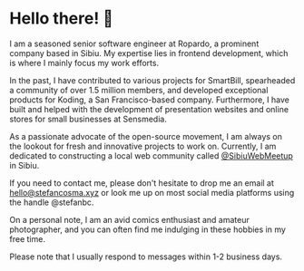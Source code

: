 # Hello there! 👋

I am a seasoned senior software engineer at Ropardo, a prominent company based in Sibiu. My expertise lies in frontend development, which is where I mainly focus my work efforts.

In the past, I have contributed to various projects for SmartBill, spearheaded a community of over 1.5 million members, and developed exceptional products for Koding, a San Francisco-based company. Furthermore, I have built and helped with the development of presentation websites and online stores for small businesses at Sensmedia.

As a passionate advocate of the open-source movement, I am always on the lookout for fresh and innovative projects to work on. Currently, I am dedicated to constructing a local web community called [@SibiuWebMeetup](https://github.com/sibiuwebmeetup) in Sibiu.

If you need to contact me, please don't hesitate to drop me an email at [hello@stefancosma.xyz](mailto:hello@stefancosma.xyz) or look me up on most social media platforms using the handle @stefanbc.

On a personal note, I am an avid comics enthusiast and amateur photographer, and you can often find me indulging in these hobbies in my free time.

Please note that I usually respond to messages within 1-2 business days.

<!--
**stefanbc/stefanbc** is a ✨ _special_ ✨ repository because its `README.md` (this file) appears on your GitHub profile.

Here are some ideas to get you started:

- 🔭 I’m currently working on ...
- 🌱 I’m currently learning ...
- 👯 I’m looking to collaborate on ...
- 🤔 I’m looking for help with ...
- 💬 Ask me about ...
- 📫 How to reach me: ...
- 😄 Pronouns: ...
- ⚡ Fun fact: ...
-->
